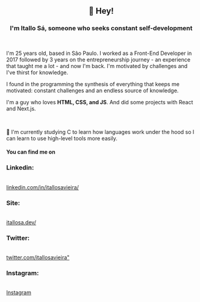 <h2 align="center">👋 Hey!</h2>
<h3 align="center">I'm Itallo Sá, someone who seeks constant self-development</h3>
<br>
<p align="left">
I'm 25 years old, based in São Paulo. I worked as a Front-End Developer in 2017 followed by 3 years on the entrepreneurship journey - an experience that taught me a lot - and now I'm back. I'm motivated by challenges and I've thirst for knowledge.

I found in the programming the synthesis of everything that keeps me motivated: constant challenges and an endless source of knowledge.

I'm a guy who loves **HTML, CSS, and JS**. And did some projects with React and Next.js.
</p>
<br>

🌱 I'm currently studying C to learn how languages work under the hood so I can learn to use high-level tools more easily.

<h4 align="left">You can find me on</h4>
<p align="left">
        <h3>Linkedin:</h3><br>
        <a href="https://www.linkedin.com/in/itallosavieira" target="_blank">linkedin.com/in/itallosavieira/</a><br>
        <h3>Site:</h3><br>
        <a href="https://itallosa.dev" target="_blank">itallosa.dev/</a><br>
        <h3>Twitter:</h3><br>
        <a href="https://twitter.com/itallosavieira" target="_blank">twitter.com/itallosavieira"</a><br>
        <h3>Instagram:</h3><br>
        <a href="https://instagram.com/itallosa" target="_blank">Instagram</a>
</p>
<br>
